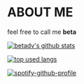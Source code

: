 # ABOUT ME
feel free to call me **beta**

[![betadv's github stats](https://github-readme-stats.vercel.app/api?username=betadv&show_icons=true&theme=transparent)]()

[![top used langs](https://github-readme-stats.vercel.app/api/top-langs/?username=betadv&theme=transparent&hide=css,nix&layout=compact)]()

[![spotify-github-profile](https://spotify-github-profile.kittinanx.com/api/view?uid=31ziagvmu4d5vnr5l6fklx3u35lm&cover_image=true&theme=natemoo-re&show_offline=false&background_color=121212&interchange=false&bar_color=53b14f&bar_color_cover=true)](https://github.com/kittinan/spotify-github-profile)
